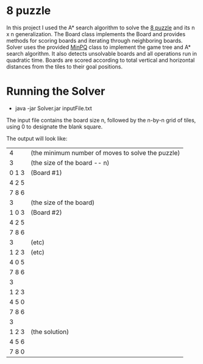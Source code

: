 # 8 puzzle

In this project I used the A\* search algorithm to solve the [8 puzzle](https://en.wikipedia.org/wiki/15_puzzle) and its n x n generalization. The Board class implements the Board and provides methods for scoring boards and iterating through neighboring boards. Solver uses the provided [MinPQ](https://algs4.cs.princeton.edu/code/javadoc/edu/princeton/cs/algs4/MinPQ.html) class to implement the game tree and A\* search algorithm. It also detects unsolvable boards and all operations run in quadratic time. Boards are scored according to total vertical and horizontal distances from the tiles to their goal positions.


# Running the Solver

- java -jar Solver.jar inputFile.txt

The input file contains the board size n, followed by the n-by-n grid of tiles, using 0 to designate the blank square.

The output will look like:

|  |  |
| -- | -- |
| 	4 |  (the minimum number of moves to solve the puzzle)  |
| 3 |  (the size of the board -- n)  |
| 0 1 3 | (Board \#1) | 
| 4 2 5 | |    
| 7 8 6 | |   
| 3  | (the size of the board) 
| 1 0 3 |  (Board \#2)  |
| 4 2 5 | |  
| 7 8 6 | |  
| 3 | (etc) |
| 1 2 3 | (etc) |  
| 4 0 5 | |  
| 7 8 6 | |  
| 3 | 
| 1 2 3 | |  
| 4 5 0 | |  
| 7 8 6 | |  
| 3 | 
| 1 2 3 | (the solution) |  
| 4 5 6 | |  
| 7 8 0 | |  
